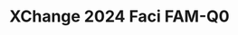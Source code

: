 ---
title: XChange 2024 Faci FAM-Q0
redirect_to: https://docs.google.com/forms/d/e/1FAIpQLSdgfS5S2xhFHKfy4XFV5GAwF3QTq4fqQRcLcoEoxfA5vGLKGw/viewform?usp=sf_link
redirect_from: 
  - /XC24FaciFAM-Q0
  - /xc24facifam-q0
---
